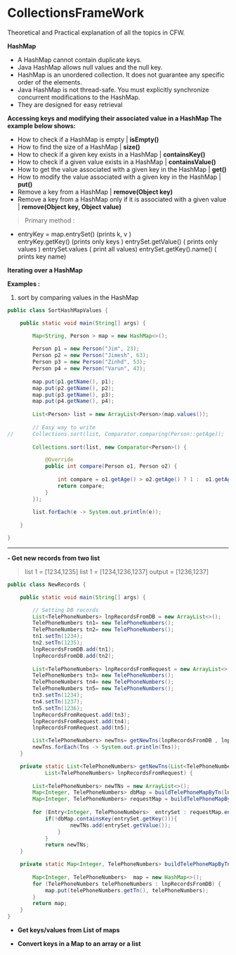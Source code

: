 # CollectionsFrameWork
Theoretical and Practical explanation of all the topics in CFW.





**HashMap**

- A HashMap cannot contain duplicate keys.
- Java HashMap allows null values and the null key.
- HashMap is an unordered collection. It does not guarantee any specific order of the elements.
- Java HashMap is not thread-safe. You must explicitly synchronize         concurrent modifications to the HashMap.
- They are designed for easy retrieval


**Accessing keys and modifying their associated value in a HashMap
The example below shows:**

- How to check if a HashMap is empty | **isEmpty()**
- How to find the size of a HashMap | **size()**
- How to check if a given key exists in a HashMap | **containsKey()**
- How to check if a given value exists in a HashMap | **containsValue()**
- How to get the value associated with a given key in the HashMap | **get()**
- How to modify the value associated with a given key in the HashMap | **put()**
- Remove a key from a HashMap | **remove(Object key)**
- Remove a key from a HashMap only if it is associated with a given value | **remove(Object key, Object value)**

> Primary method :
- entryKey = map.entrySet() (prints k, v )  
   entryKey.getKey()             (prints only keys )
   entrySet.getValue()          ( prints only values )
   entrySet.values                 ( print all values)
   entrySet.getKey().name() ( prints  key name)
   
   

**Iterating over a HashMap**

**Examples :**

1. sort by comparing values in the HashMap

```java
public class SortHashMapValues {

	public static void main(String[] args) {

		Map<String, Person > map = new HashMap<>();
		
		Person p1 = new Person("Jim", 23);
		Person p2 = new Person("Jimesh", 63);
		Person p3 = new Person("Zinhd", 53);
		Person p4 = new Person("Varun", 43);
		
		map.put(p1.getName(), p1);
		map.put(p2.getName(), p2);
		map.put(p3.getName(), p3);
		map.put(p4.getName(), p4);
		
		List<Person> list = new ArrayList<Person>(map.values());
		
		// Easy way to write 
//		Collections.sort(list, Comparator.comparing(Person::getAge));
		
		Collections.sort(list, new Comparator<Person>() {

			@Override
			public int compare(Person o1, Person o2) {
				
				int compare = o1.getAge() > o2.getAge() ? 1 :  o1.getAge() < o2.getAge() ? -1 : 0;
				return compare;
			}
		});
		
		list.forEach(e -> System.out.println(e));
		
	}

}

```


------------

**-  Get new records from two list**

> list 1 = [1234,1235]
list 1 = [1234,1236,1237]
output = [1236,1237]


```java
public class NewRecords {

	public static void main(String[] args) {

		// Setting DB records
		List<TelePhoneNumbers> lnpRecordsFromDB = new ArrayList<>();
		TelePhoneNumbers tn1= new TelePhoneNumbers();
		TelePhoneNumbers tn2= new TelePhoneNumbers();
		tn1.setTn(1234);
		tn2.setTn(1235);
		lnpRecordsFromDB.add(tn1);
		lnpRecordsFromDB.add(tn2);
		
		List<TelePhoneNumbers> lnpRecordsFromRequest = new ArrayList<>();
		TelePhoneNumbers tn3= new TelePhoneNumbers();
		TelePhoneNumbers tn4= new TelePhoneNumbers();
		TelePhoneNumbers tn5= new TelePhoneNumbers();
		tn3.setTn(1234);
		tn4.setTn(1237);
		tn5.setTn(1236);
		lnpRecordsFromRequest.add(tn3);
		lnpRecordsFromRequest.add(tn4);
		lnpRecordsFromRequest.add(tn5);

		List<TelePhoneNumbers> newTns= getNewTns(lnpRecordsFromDB , lnpRecordsFromRequest);
		newTns.forEach(Tns -> System.out.println(Tns));
	}

	private static List<TelePhoneNumbers> getNewTns(List<TelePhoneNumbers> lnpRecordsFromDB,
			List<TelePhoneNumbers> lnpRecordsFromRequest) {
		
		List<TelePhoneNumbers> newTNs = new ArrayList<>();	
		Map<Integer, TelePhoneNumbers> dbMap = buildTelePhoneMapByTn(lnpRecordsFromDB);
		Map<Integer, TelePhoneNumbers> requestMap = buildTelePhoneMapByTn(lnpRecordsFromRequest);
		
		for (Entry<Integer, TelePhoneNumbers>  entrySet : requestMap.entrySet()) {
			if(!dbMap.containsKey(entrySet.getKey())){
					newTNs.add(entrySet.getValue());
				}
			}
			return newTNs;
	}

	private static Map<Integer, TelePhoneNumbers> buildTelePhoneMapByTn(List<TelePhoneNumbers> lnpRecordsFromDB) {
		
		Map<Integer, TelePhoneNumbers>  map = new HashMap<>();
		for (TelePhoneNumbers telePhoneNumbers : lnpRecordsFromDB) {
			map.put(telePhoneNumbers.getTn(), telePhoneNumbers);
		}
		return map;
	}
}
```


- **Get keys/values from List of maps**

- **Convert keys in a Map to an array or a list**



